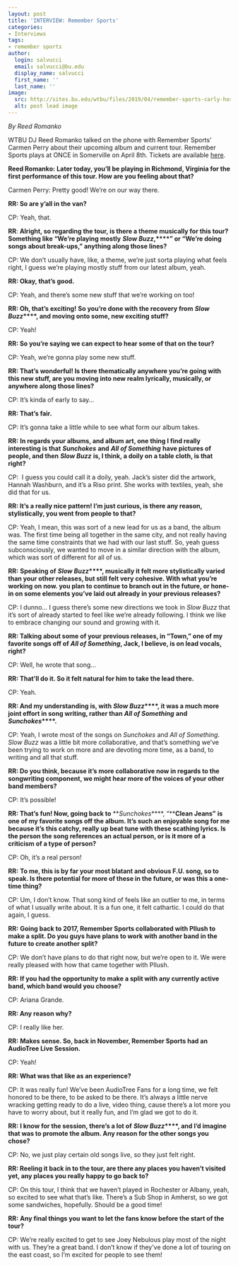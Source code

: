 ```yaml
---
layout: post
title: 'INTERVIEW: Remember Sports'
categories:
- Interviews
tags:
- remember sports
author:
  login: salvucci
  email: salvucci@bu.edu
  display_name: salvucci
  first_name: ''
  last_name: ''
image:
  src: http://sites.bu.edu/wtbu/files/2019/04/remember-sports-carly-hoskins-web_wide-95ca8c10babb255a02c7f698df8fda0369c7ceab-s800-c85.jpg
  alt: post lead image
---
```


_By Reed Romanko_

WTBU DJ Reed Romanko talked on the phone with Remember Sports' Carmen Perry about their upcoming album and current tour. Remember Sports plays at ONCE in Somerville on April 8th. Tickets are available [here](https://www.oncesomerville.com/event/1828267-remember-sports-somerville/).

**Reed Romanko:** **Later today, you’ll be playing in Richmond, Virginia for the first performance of this tour. How are you feeling about that?**

Carmen Perry: Pretty good! We’re on our way there.

**RR: So are y’all in the van?**

CP: Yeah, that.

**RR**: **Alright, so regarding the tour, is there a theme musically for this tour? Something like “We’re playing mostly** **_Slow Buzz_,****” or “We’re doing songs about break-ups,” anything along those lines?**

CP: We don’t usually have, like, a theme, we’re just sorta playing what feels right, I guess we’re playing mostly stuff from our latest album, yeah.

**RR: Okay, that’s good.**

CP: Yeah, and there’s some new stuff that we’re working on too!

**RR: Oh, that’s exciting!** **So you’re done with the recovery from** **_Slow Buzz_****, and moving onto some, new exciting stuff?**

CP: Yeah!

**RR: So you’re saying we can expect to hear some of that on the tour?**

CP: Yeah, we’re gonna play some new stuff.

**RR: That’s wonderful! Is there thematically anywhere you’re going with this new stuff, are you moving into new realm lyrically, musically, or anywhere along those lines?**

CP: It’s kinda of early to say…

**RR: That’s fair.**

CP: It’s gonna take a little while to see what form our album takes.

**RR:** **In regards your albums, and album art, one thing I find really interesting is that** **_Sunchokes_** **and** **_All of Something_** **have pictures of people, and then** **_Slow Buzz_** **is, I think, a doily on a table cloth, is that right?**

CP:  I guess you could call it a doily, yeah. Jack’s sister did the artwork, Hannah Washburn, and it’s a Riso print. She works with textiles, yeah, she did that for us.

**RR: It’s a really nice pattern! I’m just curious, is there any reason, stylistically, you went from people to that?**

CP: Yeah, I mean, this was sort of a new lead for us as a band, the album was. The first time being all together in the same city, and not really having the same time constraints that we had with our last stuff. So, yeah guess subconsciously, we wanted to move in a similar direction with the album, which was sort of different for all of us.

**RR:** **Speaking of** **_Slow Buzz_****, musically it felt more stylistically varied than your other releases, but still felt very cohesive. With what you’re working on now. you plan to continue to branch out in the future, or hone-in on some elements you’ve laid out already in your previous releases?**

CP: I dunno… I guess there’s some new directions we took in _Slow Buzz_ that it’s sort of already started to feel like we’re already following. I think we like to embrace changing our sound and growing with it.

**RR: Talking about some of your previous releases, in “Town,” one of my favorite songs off of _All of Something_, Jack, I believe, is on lead vocals, right?**

CP: Well, he wrote that song...

**RR: That’ll do it. So it felt natural for him to take the lead there.**

CP: Yeah.

**RR: And my understanding is, with** **_Slow Buzz_****, it was a much more joint effort in song writing, rather than** **_All of Something_** **and** **_Sunchokes_****.**

CP: Yeah, I wrote most of the songs on _Sunchokes_ and _All of Something_. _Slow Buzz_ was a little bit more collaborative, and that’s something we’ve been trying to work on more and are devoting more time, as a band, to writing and all that stuff.

**RR: Do you think, because it’s more collaborative now in regards to the songwriting component, we might hear more of the voices of your other band members?**

CP: It’s possible!

**RR: That’s fun! Now, going back to** **_Sunchokes_****, “****Clean Jeans”** **is one of my favorite songs off the album. It’s such an enjoyable song for me because it’s this catchy, really up beat tune with these scathing lyrics. Is the person the song references an actual person, or is it more of a criticism of a type of person?**

CP: Oh, it’s a real person!

**RR:** **To me, this is by far your most blatant and obvious F.U. song, so to speak. Is there potential for more of these in the future, or was this a one-time thing?**

CP: Um, I don’t know. That song kind of feels like an outlier to me, in terms of what I usually write about. It is a fun one, it felt cathartic. I could do that again, I guess.

**RR:** **Going back to 2017, Remember Sports collaborated with Pllush to make a split. Do you guys have plans to work with another band in the future to create another split?**

CP: We don’t have plans to do that right now, but we’re open to it. We were really pleased with how that came together with Pllush.

**RR:** **If you had the opportunity to make a split with any currently active band, which band would you choose?**

CP: Ariana Grande.

**RR: Any reason why?**

CP: I really like her.

**RR:** **Makes sense. So, back in November, Remember Sports had an AudioTree Live Session.**

CP: Yeah!

**RR: What was that like as an experience?**

CP: It was really fun! We’ve been AudioTree Fans for a long time, we felt honored to be there, to be asked to be there. It’s always a little nerve wracking getting ready to do a live, video thing, cause there’s a lot more you have to worry about, but it really fun, and I’m glad we got to do it.

**RR:** **I know for the session, there’s a lot of** **_Slow Buzz_****, and I’d imagine that was to promote the album. Any reason for the other songs you chose?**

CP: No, we just play certain old songs live, so they just felt right.

**RR: Reeling it back in to the tour, are there any places you haven’t visited yet, any places you really happy to go back to?**

CP: On this tour, I think that we haven’t played in Rochester or Albany, yeah, so excited to see what that’s like. There’s a Sub Shop in Amherst, so we got some sandwiches, hopefully. Should be a good time!

**RR:** **Any final things you want to let the fans know before the start of the tour?**

CP: We’re really excited to get to see Joey Nebulous play most of the night with us. They’re a great band. I don’t know if they’ve done a lot of touring on the east coast, so I’m excited for people to see them!